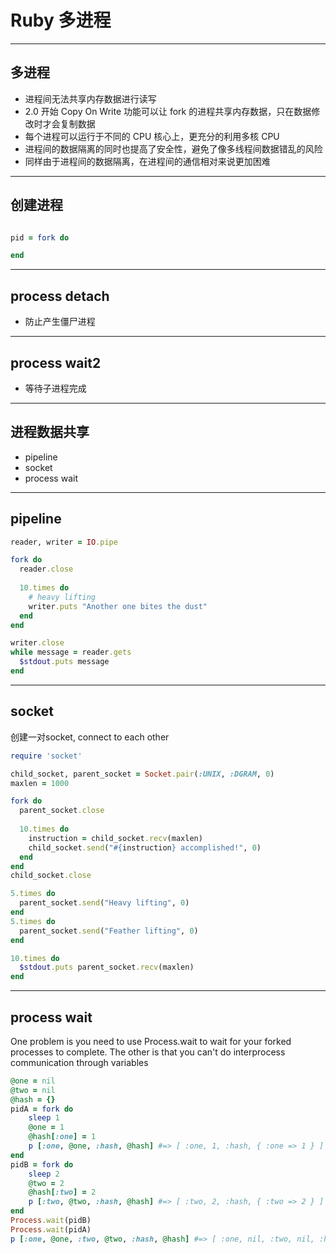 # **Ruby** 多进程


---
## 多进程
- 进程间无法共享内存数据进行读写
- 2.0 开始 Copy On Write 功能可以让 fork 的进程共享内存数据，只在数据修改时才会复制数据
- 每个进程可以运行于不同的 CPU 核心上，更充分的利用多核 CPU
- 进程间的数据隔离的同时也提高了安全性，避免了像多线程间数据错乱的风险
- 同样由于进程间的数据隔离，在进程间的通信相对来说更加困难

---

## 创建进程

```ruby

pid = fork do

end
```


---

## process detach

- 防止产生僵尸进程

---
## process wait2

- 等待子进程完成

---

## 进程数据共享

- pipeline
- socket
- process wait
---

## pipeline

```ruby
reader, writer = IO.pipe

fork do
  reader.close
  
  10.times do
    # heavy lifting
    writer.puts "Another one bites the dust"
  end
end

writer.close
while message = reader.gets
  $stdout.puts message
end

```

---

## socket

<aside class="notes">
  创建一对socket, connect to each other

</aside>

```ruby
require 'socket'

child_socket, parent_socket = Socket.pair(:UNIX, :DGRAM, 0)
maxlen = 1000

fork do
  parent_socket.close
  
  10.times do
    instruction = child_socket.recv(maxlen)
    child_socket.send("#{instruction} accomplished!", 0)
  end 
end 
child_socket.close

5.times do
  parent_socket.send("Heavy lifting", 0)
end 
5.times do
  parent_socket.send("Feather lifting", 0)
end 

10.times do
  $stdout.puts parent_socket.recv(maxlen)
end 

```

---

## process wait

<aside class="notes">
  
One problem is you need to use Process.wait to wait for your forked processes to complete. The other is that you can't do interprocess communication through variables

</aside>

```ruby
@one = nil
@two = nil
@hash = {}
pidA = fork do
    sleep 1
    @one = 1
    @hash[:one] = 1
    p [:one, @one, :hash, @hash] #=> [ :one, 1, :hash, { :one => 1 } ]
end
pidB = fork do
    sleep 2
    @two = 2
    @hash[:two] = 2
    p [:two, @two, :hash, @hash] #=> [ :two, 2, :hash, { :two => 2 } ]
end
Process.wait(pidB)
Process.wait(pidA)
p [:one, @one, :two, @two, :hash, @hash] #=> [ :one, nil, :two, nil, :hash, {} ]

```


